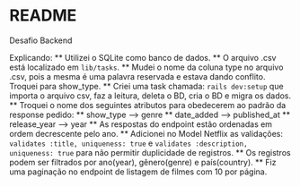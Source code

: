 # README

Desafio Backend

Explicando:
** Utilizei o SQLite como banco de dados.
** O arquivo .csv está localizado em `lib/tasks`.
** Mudei o nome da coluna type no arquivo .csv, pois a mesma é uma palavra reservada e estava dando conflito. Troquei para show_type.
** Criei uma task chamada: `rails dev:setup` que importa o arquivo csv, faz a leitura, deleta o BD, cria o BD e migra os dados.
** Troquei o nome dos seguintes atributos para obedecerem ao padrão da response pedido:
  ** show_type --> genre
  ** date_added --> published_at
  ** release_year --> year
** As respostas do endpoint estão ordenadas em ordem decrescente pelo ano.
** Adicionei no Model Netflix as validações: `validates :title, uniqueness: true` e `validates :description, uniqueness: true` para não permitir duplicidade de registros.
** Os registros podem ser filtrados por ano(year), gênero(genre) e país(country).
** Fiz uma paginação no endpoint de listagem de filmes com 10 por página.
